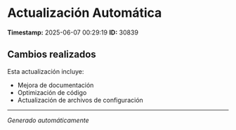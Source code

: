 # Actualización Automática

**Timestamp:** 2025-06-07 00:29:19
**ID:** 30839

## Cambios realizados

Esta actualización incluye:
- Mejora de documentación
- Optimización de código
- Actualización de archivos de configuración

---
*Generado automáticamente*
